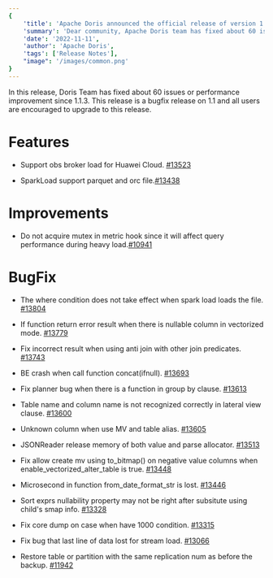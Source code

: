 ```yaml
---
{
    'title': 'Apache Doris announced the official release of version 1.1.4',
    'summary': 'Dear community, Apache Doris team has fixed about 60 issues or performance improvements in version 1.1.4 compared to previous verisons',
    'date': '2022-11-11',
    'author': 'Apache Doris',
    'tags': ['Release Notes'],
    "image": '/images/common.png'
}
---
```


<!--
Licensed to the Apache Software Foundation (ASF) under one
or more contributor license agreements.  See the NOTICE file
distributed with this work for additional information
regarding copyright ownership.  The ASF licenses this file
to you under the Apache License, Version 2.0 (the
"License"); you may not use this file except in compliance
with the License.  You may obtain a copy of the License at

  http://www.apache.org/licenses/LICENSE-2.0

Unless required by applicable law or agreed to in writing,
software distributed under the License is distributed on an
"AS IS" BASIS, WITHOUT WARRANTIES OR CONDITIONS OF ANY
KIND, either express or implied.  See the License for the
specific language governing permissions and limitations
under the License.
-->

In this release, Doris Team has fixed about 60 issues or performance improvement since 1.1.3. This release is a bugfix release on 1.1 and all users are encouraged to upgrade to this release.


# Features

- Support obs broker load for Huawei Cloud. [#13523](https://github.com/apache/doris/pull/13523)

- SparkLoad support parquet and orc file.[#13438](https://github.com/apache/doris/pull/13438)

# Improvements

- Do not acquire mutex in metric hook since it will affect query performance during heavy load.[#10941](https://github.com/apache/doris/pull/10941)


# BugFix

- The where condition does not take effect when spark load loads the file. [#13804](https://github.com/apache/doris/pull/13804)

- If function return error result when there is nullable column in vectorized mode. [#13779](https://github.com/apache/doris/pull/13779)

- Fix incorrect result when using anti join with other join predicates. [#13743](https://github.com/apache/doris/pull/13743)

- BE crash when call function concat(ifnull). [#13693](https://github.com/apache/doris/pull/13693)

- Fix planner bug when there is a function in group by clause. [#13613](https://github.com/apache/doris/pull/13613)

- Table name and column name is not recognized correctly in lateral view clause. [#13600](https://github.com/apache/doris/pull/13600)

- Unknown column when use MV and table alias. [#13605](https://github.com/apache/doris/pull/13605)

- JSONReader release memory of both value and parse allocator. [#13513](https://github.com/apache/doris/pull/13513)

- Fix allow create mv using to_bitmap() on negative value columns when enable_vectorized_alter_table is true. [#13448](https://github.com/apache/doris/pull/13448)

- Microsecond in function from_date_format_str is lost. [#13446](https://github.com/apache/doris/pull/13446)

- Sort exprs nullability property may not be right after subsitute using child's smap info. [#13328](https://github.com/apache/doris/pull/13328)

- Fix core dump on case when have 1000 condition. [#13315](https://github.com/apache/doris/pull/13315)

- Fix bug that last line of data lost for stream load. [#13066](https://github.com/apache/doris/pull/13066)

- Restore table or partition with the same replication num as before the backup. [#11942](https://github.com/apache/doris/pull/11942)




